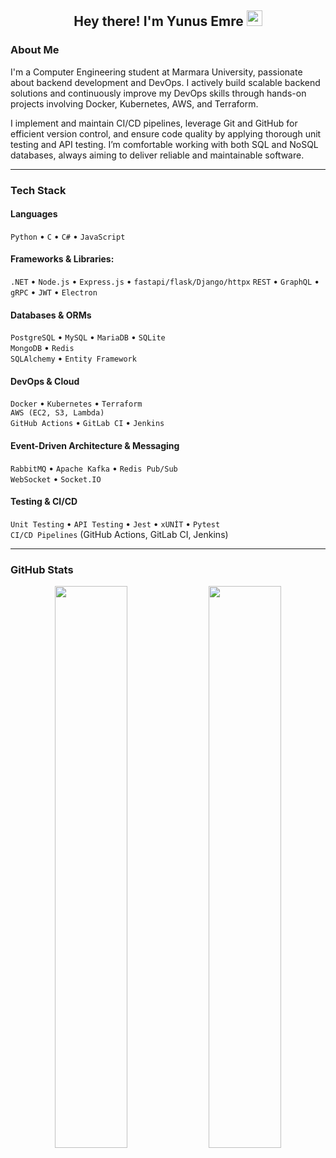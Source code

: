 <h2 align="center">Hey there! I'm Yunus Emre <img src="https://github.com/yunustechin/yunustechin/blob/master/Hi.gif" width="25"></h2>

### About Me

I'm a Computer Engineering student at Marmara University, passionate about backend development and DevOps. I actively build scalable backend solutions and continuously improve my DevOps skills through hands-on projects involving Docker, Kubernetes, AWS, and Terraform.

I implement and maintain CI/CD pipelines, leverage Git and GitHub for efficient version control, and ensure code quality by applying thorough unit testing and API testing. I’m comfortable working with both SQL and NoSQL databases, always aiming to deliver reliable and maintainable software.


---

### Tech Stack

#### Languages
`Python` • `C` • `C#` • `JavaScript`

#### Frameworks & Libraries:
`.NET` • `Node.js` • `Express.js` • `fastapi/flask/Django/httpx` 
`REST` • `GraphQL` • `gRPC` • `JWT` • `Electron`

#### Databases & ORMs
`PostgreSQL` • `MySQL` • `MariaDB` • `SQLite`  
`MongoDB` • `Redis`  
`SQLAlchemy` • `Entity Framework`

#### DevOps & Cloud
`Docker` • `Kubernetes` • `Terraform`  
`AWS (EC2, S3, Lambda)`  
`GitHub Actions` • `GitLab CI` • `Jenkins`

#### Event-Driven Architecture & Messaging
`RabbitMQ` • `Apache Kafka` • `Redis Pub/Sub`    
`WebSocket` • `Socket.IO`

#### Testing & CI/CD
`Unit Testing` • `API Testing` • `Jest` • `xUNİT` • `Pytest`  
`CI/CD Pipelines` (GitHub Actions, GitLab CI, Jenkins)

---

### GitHub Stats

<p align="center">
  <img src="https://github-readme-stats.vercel.app/api?username=yunustechin&show_icons=true&theme=dark&count_private=true&hide_border=true" width="48%"/>
  <img src="https://github-readme-stats.vercel.app/api/top-langs/?username=yunustechin&layout=compact&theme=dark&hide_border=true" width="48%"/>
</p>
